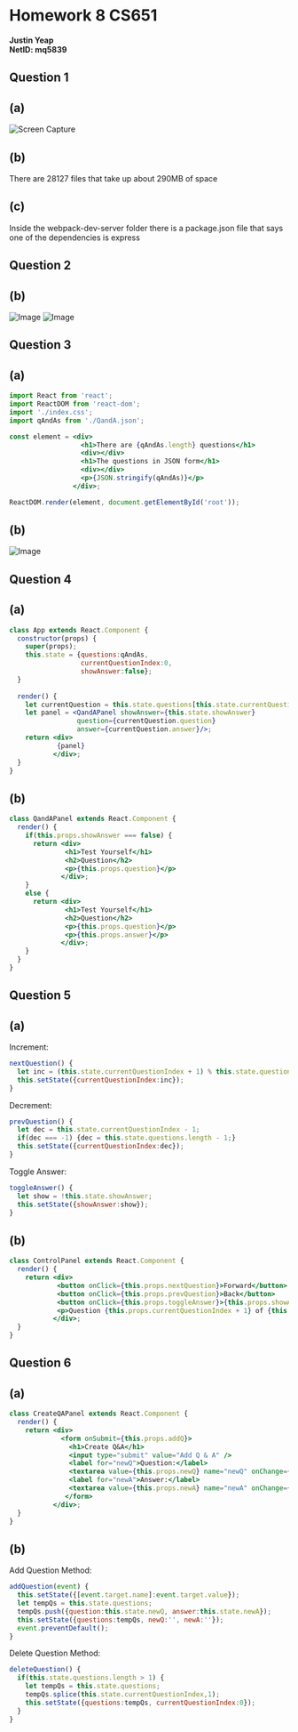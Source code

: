 # Homework 8 CS651
**Justin Yeap**  
**NetID: mq5839**  

## Question 1
## (a)
![Screen Capture](1a.png)

## (b)
There are 28127 files that take up about 290MB of space  

## (c)
Inside the webpack-dev-server folder there is a package.json file that says one of the dependencies is express  

## Question 2
## (b)
![Image](2b1.png) ![Image](2b2.png)

## Question 3
## (a)
```jsx
import React from 'react';
import ReactDOM from 'react-dom';
import './index.css';
import qAndAs from './QandA.json';

const element = <div>
                  <h1>There are {qAndAs.length} questions</h1>
                  <div></div>
                  <h1>The questions in JSON form</h1>
                  <div></div>
                  <p>{JSON.stringify(qAndAs)}</p>
                </div>;

ReactDOM.render(element, document.getElementById('root'));
```

## (b)
![Image](3b.png)

## Question 4
## (a)
```jsx
class App extends React.Component {
  constructor(props) {
    super(props);
    this.state = {questions:qAndAs,
                  currentQuestionIndex:0,
                  showAnswer:false};
  }
  
  render() {
    let currentQuestion = this.state.questions[this.state.currentQuestionIndex];
    let panel = <QandAPanel showAnswer={this.state.showAnswer} 
                 question={currentQuestion.question} 
                 answer={currentQuestion.answer}/>;
    return <div>
            {panel}
           </div>;
  }
}
```

## (b)
```jsx
class QandAPanel extends React.Component {
  render() {
    if(this.props.showAnswer === false) {
      return <div>
              <h1>Test Yourself</h1>
              <h2>Question</h2>
              <p>{this.props.question}</p>
             </div>;
    }
    else {
      return <div>
              <h1>Test Yourself</h1>
              <h2>Question</h2>
              <p>{this.props.question}</p>
              <p>{this.props.answer}</p>
             </div>;
    }
  }
}
```

## Question 5
## (a)
Increment:  
```jsx
nextQuestion() {
  let inc = (this.state.currentQuestionIndex + 1) % this.state.questions.length;
  this.setState({currentQuestionIndex:inc});
}
```

Decrement:  
```jsx
prevQuestion() {
  let dec = this.state.currentQuestionIndex - 1;
  if(dec === -1) {dec = this.state.questions.length - 1;}
  this.setState({currentQuestionIndex:dec});
}
```

Toggle Answer:  
```jsx
toggleAnswer() {
  let show = !this.state.showAnswer;
  this.setState({showAnswer:show});
}
```

## (b)
```jsx
class ControlPanel extends React.Component {
  render() {
    return <div>
            <button onClick={this.props.nextQuestion}>Forward</button>
            <button onClick={this.props.prevQuestion}>Back</button>
            <button onClick={this.props.toggleAnswer}>{this.props.showAnswer ? 'Hide Answer' : 'Show Answer'}</button>
            <p>Question {this.props.currentQuestionIndex + 1} of {this.props.howManyQs}</p>
           </div>;
  }
}
```

## Question 6
## (a)
```jsx
class CreateQAPanel extends React.Component {
  render() {
    return <div>
             <form onSubmit={this.props.addQ}>
               <h1>Create Q&A</h1>
               <input type="submit" value="Add Q & A" />
               <label for="newQ">Question:</label>
               <textarea value={this.props.newQ} name="newQ" onChange={this.props.handleChange}/>
               <label for="newA">Answer:</label>
               <textarea value={this.props.newA} name="newA" onChange={this.props.handleChange}/>
              </form>
           </div>;
  }
}
```

## (b)
Add Question Method:
```jsx
addQuestion(event) {
  this.setState({[event.target.name]:event.target.value});
  let tempQs = this.state.questions;
  tempQs.push({question:this.state.newQ, answer:this.state.newA});
  this.setState({questions:tempQs, newQ:'', newA:''});
  event.preventDefault();
}
```

Delete Question Method:
```jsx
deleteQuestion() {
  if(this.state.questions.length > 1) {
    let tempQs = this.state.questions;
    tempQs.splice(this.state.currentQuestionIndex,1);
    this.setState({questions:tempQs, currentQuestionIndex:0});
  }
}
```